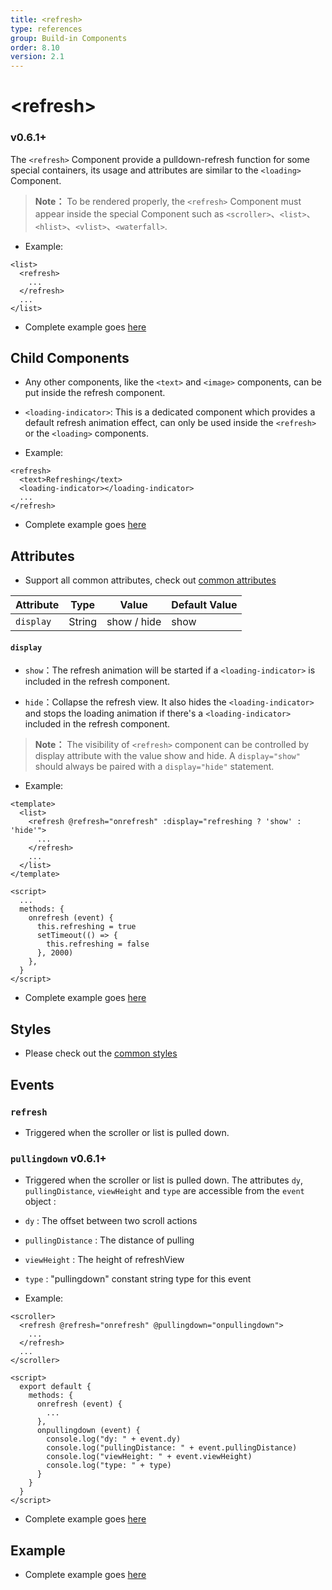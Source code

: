 ```yaml
---
title: <refresh>
type: references
group: Build-in Components
order: 8.10
version: 2.1
---
```


# &lt;refresh&gt;

### <span class="weex-version">v0.6.1+</span>

The `<refresh>` Component provide a pulldown-refresh function for some special containers, its usage and attributes are similar to the `<loading>` Component.
> **Note：** To be rendered properly, the `<refresh>` Component must appear inside the special Component such as `<scroller>`、`<list>`、`<hlist>`、`<vlist>`、`<waterfall>`.

 - Example:

```
<list>
  <refresh>
    ...
  </refresh>
  ...
</list>
```

 - Complete example goes [here](http://dotwe.org/vue/b9fbd9b7a0b0aaa46e3ea46e09213539)

## Child Components

 - Any other components, like the `<text>` and `<image>` components, can be put inside the refresh component.

 - `<loading-indicator>`: This is a dedicated component which provides a default refresh animation effect, can only be used inside the `<refresh>` or the `<loading>` components.

 - Example:

```
<refresh>
  <text>Refreshing</text>
  <loading-indicator></loading-indicator>
  ...
</refresh>
```
 - Complete example goes [here](http://dotwe.org/vue/b9fbd9b7a0b0aaa46e3ea46e09213539)

## Attributes

 - Support all common attributes, check out [common attributes](../common/common-attrs)

| Attribute      | Type     | Value            | Default Value     |
| ------------- | ------ | -------------------------- | ------- |
| `display` | String | show / hide             | show      |

#### `display`

 - `show`：The refresh animation will be started if a `<loading-indicator>` is included in the refresh component.

 - `hide`：Collapse the refresh view. It also hides the `<loading-indicator>` and stops the loading animation if there's a `<loading-indicator>` included in the refresh component.

> **Note：** The visibility of `<refresh>` component can be controlled by display attribute with the value show and hide. A `display="show"` should always be paired with a `display="hide"` statement.

 - Example:

```
<template>
  <list>
    <refresh @refresh="onrefresh" :display="refreshing ? 'show' : 'hide'">
      ...
    </refresh>
    ...
  </list>
</template>

<script>
  ...
  methods: {
    onrefresh (event) {
      this.refreshing = true
      setTimeout(() => {
        this.refreshing = false
      }, 2000)
    },
  }
</script>
```
 - Complete example goes [here](http://dotwe.org/vue/b9fbd9b7a0b0aaa46e3ea46e09213539)

## Styles

 - Please check out the [common styles](/wiki/common-styles.html)

## Events

### `refresh`

 - Triggered when the scroller or list is pulled down.

### `pullingdown` <span class="weex-version">v0.6.1+</span>

 - Triggered when the scroller or list is pulled down. The attributes `dy`, `pullingDistance`, `viewHeight` and `type` are accessible from the `event` object :

  - `dy` : The offset between two scroll actions
  - `pullingDistance` : The distance of pulling
  - `viewHeight` : The height of refreshView
  - `type` : "pullingdown" constant string type for this event


 - Example:

```
<scroller>
  <refresh @refresh="onrefresh" @pullingdown="onpullingdown">
    ...
  </refresh>
  ...
</scroller>

<script>
  export default {
    methods: {
      onrefresh (event) {
        ...
      },
      onpullingdown (event) {
        console.log("dy: " + event.dy)
        console.log("pullingDistance: " + event.pullingDistance)
        console.log("viewHeight: " + event.viewHeight)
        console.log("type: " + type)
      }
    }
  }
</script>
```
 - Complete example goes [here](http://dotwe.org/vue/b9fbd9b7a0b0aaa46e3ea46e09213539)



## Example

 - Complete example goes [here](http://dotwe.org/vue/b9fbd9b7a0b0aaa46e3ea46e09213539)
